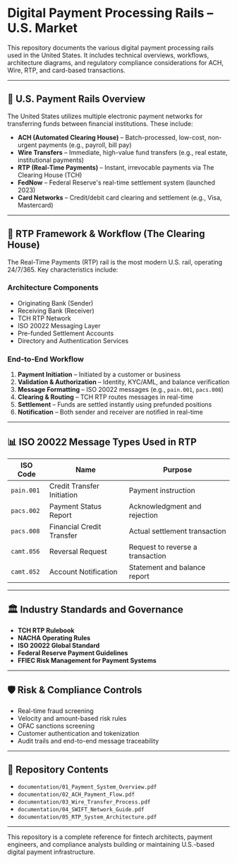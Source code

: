 # Digital Payment Processing Rails – U.S. Market

This repository documents the various digital payment processing rails used in the United States. It includes technical overviews, workflows, architecture diagrams, and regulatory compliance considerations for ACH, Wire, RTP, and card-based transactions.

---

## 🔁 U.S. Payment Rails Overview

The United States utilizes multiple electronic payment networks for transferring funds between financial institutions. These include:

- **ACH (Automated Clearing House)** – Batch-processed, low-cost, non-urgent payments (e.g., payroll, bill pay)
- **Wire Transfers** – Immediate, high-value fund transfers (e.g., real estate, institutional payments)
- **RTP (Real-Time Payments)** – Instant, irrevocable payments via The Clearing House (TCH)
- **FedNow** – Federal Reserve's real-time settlement system (launched 2023)
- **Card Networks** – Credit/debit card clearing and settlement (e.g., Visa, Mastercard)

---

## 📐 RTP Framework & Workflow (The Clearing House)

The Real-Time Payments (RTP) rail is the most modern U.S. rail, operating 24/7/365. Key characteristics include:

### Architecture Components

- Originating Bank (Sender)
- Receiving Bank (Receiver)
- TCH RTP Network
- ISO 20022 Messaging Layer
- Pre-funded Settlement Accounts
- Directory and Authentication Services

### End-to-End Workflow

1. **Payment Initiation** – Initiated by a customer or business
2. **Validation & Authorization** – Identity, KYC/AML, and balance verification
3. **Message Formatting** – ISO 20022 messages (e.g., `pain.001`, `pacs.008`)
4. **Clearing & Routing** – TCH RTP routes messages in real-time
5. **Settlement** – Funds are settled instantly using prefunded positions
6. **Notification** – Both sender and receiver are notified in real-time

---

## 📊 ISO 20022 Message Types Used in RTP

| ISO Code   | Name                        | Purpose                          |
|------------|-----------------------------|----------------------------------|
| `pain.001` | Credit Transfer Initiation  | Payment instruction              |
| `pacs.002` | Payment Status Report       | Acknowledgment and rejection     |
| `pacs.008` | Financial Credit Transfer   | Actual settlement transaction    |
| `camt.056` | Reversal Request            | Request to reverse a transaction |
| `camt.052` | Account Notification        | Statement and balance report     |

---

## 🏛️ Industry Standards and Governance

- **TCH RTP Rulebook**
- **NACHA Operating Rules**
- **ISO 20022 Global Standard**
- **Federal Reserve Payment Guidelines**
- **FFIEC Risk Management for Payment Systems**

---

## 🛡️ Risk & Compliance Controls

- Real-time fraud screening
- Velocity and amount-based risk rules
- OFAC sanctions screening
- Customer authentication and tokenization
- Audit trails and end-to-end message traceability

---

## 📁 Repository Contents

- `documentation/01_Payment_System_Overview.pdf`  
- `documentation/02_ACH_Payment_Flow.pdf`  
- `documentation/03_Wire_Transfer_Process.pdf`  
- `documentation/04_SWIFT_Network_Guide.pdf`  
- `documentation/05_RTP_System_Architecture.pdf`

---

This repository is a complete reference for fintech architects, payment engineers, and compliance analysts building or maintaining U.S.-based digital payment infrastructure.